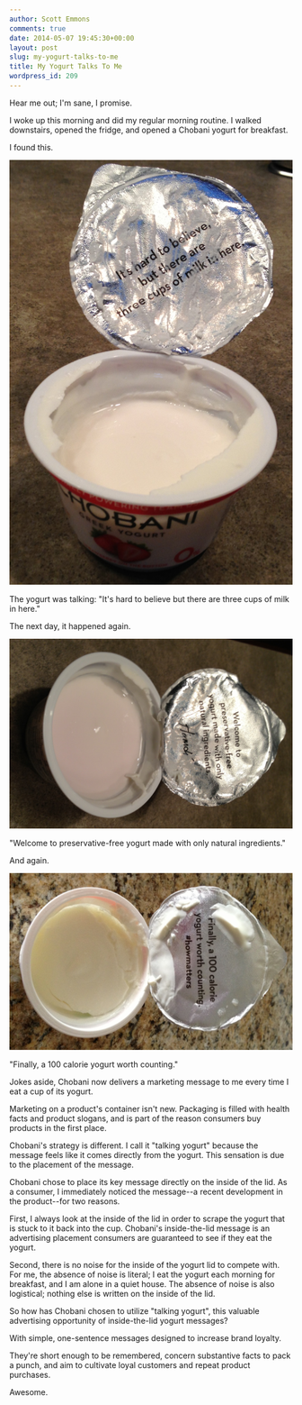 ```yaml
---
author: Scott Emmons
comments: true
date: 2014-05-07 19:45:30+00:00
layout: post
slug: my-yogurt-talks-to-me
title: My Yogurt Talks To Me
wordpress_id: 209
---
```


Hear me out; I'm sane, I promise.

I woke up this morning and did my regular morning routine. I walked downstairs, opened the fridge, and opened a Chobani yogurt for breakfast.

I found this.

![Chobani Yogurt Lid](/assets/talkingyogurt1.jpg)

The yogurt was talking: "It's hard to believe but there are three cups of milk in here."

The next day, it happened again.

![Chobani Yogurt Lid](/assets/talkingyogurt2.jpg)

"Welcome to preservative-free yogurt made with only natural ingredients."

And again.

![Chobani Yogurt Lid](/assets/talkingyogurt3.jpg)

"Finally, a 100 calorie yogurt worth counting."

Jokes aside, Chobani now delivers a marketing message to me every time I eat a cup of its yogurt.

Marketing on a product's container isn't new. Packaging is filled with health facts and product slogans, and is part of the reason consumers buy products in the first place.

Chobani's strategy is different. I call it "talking yogurt" because the message feels like it comes directly from the yogurt. This sensation is due to the placement of the message.

Chobani chose to place its key message directly on the inside of the lid. As a consumer, I immediately noticed the message--a recent development in the product--for two reasons.

First, I always look at the inside of the lid in order to scrape the yogurt that is stuck to it back into the cup. Chobani's inside-the-lid message is an advertising placement consumers are guaranteed to see if they eat the yogurt.

Second, there is no noise for the inside of the yogurt lid to compete with. For me, the absence of noise is literal; I eat the yogurt each morning for breakfast, and I am alone in a quiet house. The absence of noise is also logistical; nothing else is written on the inside of the lid.

So how has Chobani chosen to utilize "talking yogurt", this valuable advertising opportunity of inside-the-lid yogurt messages?

With simple, one-sentence messages designed to increase brand loyalty.

They're short enough to be remembered, concern substantive facts to pack a punch, and aim to cultivate loyal customers and repeat product purchases.

Awesome.
